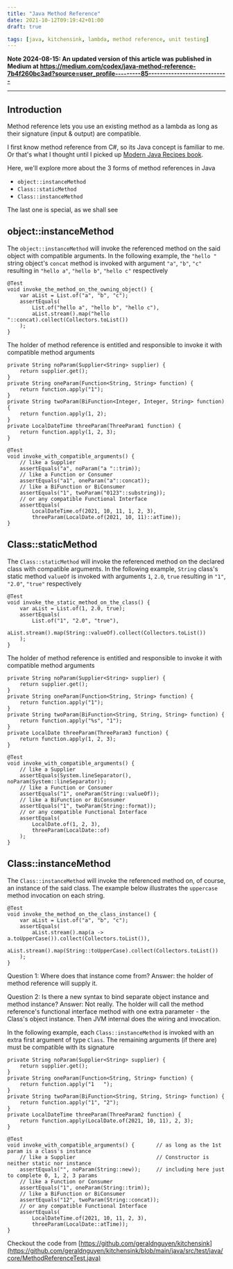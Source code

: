 ```yaml
---
title: "Java Method Reference"
date: 2021-10-12T09:19:42+01:00
draft: true

tags: [java, kitchensink, lambda, method reference, unit testing]
---
```


**Note 2024-08-15: An updated version of this article was published in Medium at https://medium.com/codex/java-method-reference-7b4f260bc3ad?source=user_profile---------85----------------------------**

-----------------

## Introduction

Method reference lets you use an existing method as a lambda as long as their signature (input & output) are compatible.

I first know method reference from C#, so its Java concept is familiar to me. Or that's what I thought until I picked up [Modern Java Recipes book](https://www.oreilly.com/library/view/modern-java-recipes/9781491973165/).

Here, we'll explore more about the 3 forms of method references in Java
- `object::instanceMethod`
- `Class::staticMethod`
- `Class::instanceMethod`

The last one is special, as we shall see

## object::instanceMethod

The `object::instanceMethod` will invoke the referenced method on the said object with compatible arguments. In the following example, the `"hello "` string object's `concat` method is invoked with argument `"a"`, `"b"`, `"c"` resulting in `"hello a"`, `"hello b"`, `"hello c"` respectively

```
@Test
void invoke_the_method_on_the_owning_object() {
    var aList = List.of("a", "b", "c");
    assertEquals(
        List.of("hello a", "hello b", "hello c"),
        aList.stream().map("hello "::concat).collect(Collectors.toList())
    );
}
```

The holder of method reference is entitled and responsible to invoke it with compatible method arguments

```
private String noParam(Supplier<String> supplier) {
    return supplier.get();
}
private String oneParam(Function<String, String> function) {
    return function.apply("1");
}
private String twoParam(BiFunction<Integer, Integer, String> function) {
    return function.apply(1, 2);
}
private LocalDateTime threeParam(ThreeParam1 function) {
    return function.apply(1, 2, 3);
}

@Test
void invoke_with_compatible_arguments() {
    // like a Supplier
    assertEquals("a", noParam("a "::trim));
    // like a Function or Consumer
    assertEquals("a1", oneParam("a"::concat));
    // like a BiFunction or BiConsumer
    assertEquals("1", twoParam("0123"::substring));
    // or any compatible Functional Interface
    assertEquals(
        LocalDateTime.of(2021, 10, 11, 1, 2, 3),
        threeParam(LocalDate.of(2021, 10, 11)::atTime));
}
```

## Class::staticMethod

The `Class::staticMethod` will invoke the referenced method on the declared class with compatible arguments. In the following example, `String` class's static method `valueOf` is invoked with arguments `1`, `2.0`, `true` resulting in `"1"`, `"2.0"`, `"true"` respectively

```
@Test
void invoke_the_static_method_on_the_class() {
    var aList = List.of(1, 2.0, true);
    assertEquals(
        List.of("1", "2.0", "true"),
        aList.stream().map(String::valueOf).collect(Collectors.toList())
    );
}
```

The holder of method reference is entitled and responsible to invoke it with compatible method arguments

```
private String noParam(Supplier<String> supplier) {
    return supplier.get();
}
private String oneParam(Function<String, String> function) {
    return function.apply("1");
}
private String twoParam(BiFunction<String, String, String> function) {
    return function.apply("%s", "1");
}
private LocalDate threeParam(ThreeParam3 function) {
    return function.apply(1, 2, 3);
}

@Test
void invoke_with_compatible_arguments() {
    // like a Supplier
    assertEquals(System.lineSeparator(), noParam(System::lineSeparator));
    // like a Function or Consumer
    assertEquals("1", oneParam(String::valueOf));
    // like a BiFunction or BiConsumer
    assertEquals("1", twoParam(String::format));
    // or any compatible Functional Interface
    assertEquals(
        LocalDate.of(1, 2, 3),
        threeParam(LocalDate::of)
    );
}
```

## Class::instanceMethod

The `Class::instanceMethod` will invoke the referenced method on, of course, an instance of the said class. The example below illustrates the `uppercase` method invocation on each string.

```
@Test
void invoke_the_method_on_the_class_instance() {
    var aList = List.of("a", "b", "c");
    assertEquals(
        aList.stream().map(a -> a.toUpperCase()).collect(Collectors.toList()),
        aList.stream().map(String::toUpperCase).collect(Collectors.toList())
    );
}

```

Question 1: Where does that instance come from? Answer: the holder of method reference will supply it.

Question 2: Is there a new syntax to bind separate object instance and method instance? Answer: Not really. The holder will call the method reference's functional interface method with one extra parameter - the Class's object instance. Then JVM internal does the wiring and invocation.

In the following example, each `Class::instanceMethod` is invoked with an extra first argument of type `Class`. The remaining arguments (if there are) must be compatible with its signature


```
private String noParam(Supplier<String> supplier) {
    return supplier.get();
}
private String oneParam(Function<String, String> function) {
    return function.apply("1   ");
}
private String twoParam(BiFunction<String, String, String> function) {
    return function.apply("1", "2");
}
private LocalDateTime threeParam(ThreeParam2 function) {
    return function.apply(LocalDate.of(2021, 10, 11), 2, 3);
}

@Test
void invoke_with_compatible_arguments() {       // as long as the 1st param is a class's instance
    // like a Supplier                          // Constructor is neither static nor instance
    assertEquals("", noParam(String::new));     // including here just to complete 0, 1, 2, 3 params
    // like a Function or Consumer
    assertEquals("1", oneParam(String::trim));
    // like a BiFunction or BiConsumer
    assertEquals("12", twoParam(String::concat));
    // or any compatible Functional Interface
    assertEquals(
        LocalDateTime.of(2021, 10, 11, 2, 3),
        threeParam(LocalDate::atTime));
}
```


Checkout the code from [https://github.com/geraldnguyen/kitchensink](https://github.com/geraldnguyen/kitchensink/blob/main/java/src/test/java/core/MethodReferenceTest.java)